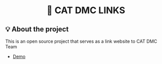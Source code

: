 <h1 align="center">🌲 CAT DMC LINKS</h1>

## 💡 About the project

This is an open source project that serves as a link website to CAT DMC Team

-   [Demo](https://dmc.nidis.xyz)
